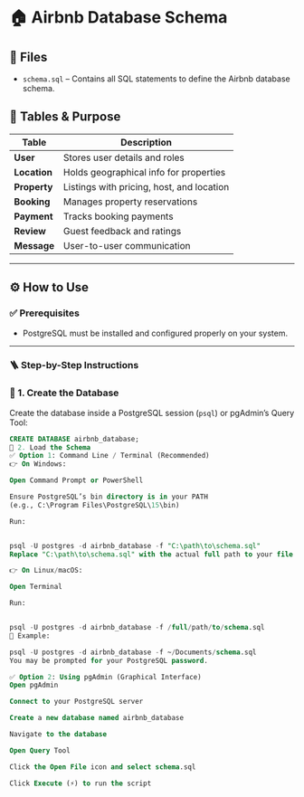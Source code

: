 # 🏠 Airbnb Database Schema

## 📁 Files

- `schema.sql` – Contains all SQL statements to define the Airbnb database schema.

## 🧱 Tables & Purpose

| Table        | Description                               |
| ------------ | ----------------------------------------- |
| **User**     | Stores user details and roles             |
| **Location** | Holds geographical info for properties    |
| **Property** | Listings with pricing, host, and location |
| **Booking**  | Manages property reservations             |
| **Payment**  | Tracks booking payments                   |
| **Review**   | Guest feedback and ratings                |
| **Message**  | User-to-user communication                |

---

## ⚙️ How to Use

### ✅ Prerequisites

- PostgreSQL must be installed and configured properly on your system.

---

### 🪜 Step-by-Step Instructions

### 🔹 1. Create the Database

Create the database inside a PostgreSQL session (`psql`) or pgAdmin’s Query Tool:

```sql
CREATE DATABASE airbnb_database;
🔹 2. Load the Schema
✅ Option 1: Command Line / Terminal (Recommended)
👉 On Windows:

Open Command Prompt or PowerShell

Ensure PostgreSQL’s bin directory is in your PATH
(e.g., C:\Program Files\PostgreSQL\15\bin)

Run:


psql -U postgres -d airbnb_database -f "C:\path\to\schema.sql"
Replace "C:\path\to\schema.sql" with the actual full path to your file.

👉 On Linux/macOS:

Open Terminal

Run:


psql -U postgres -d airbnb_database -f /full/path/to/schema.sql
📌 Example:

psql -U postgres -d airbnb_database -f ~/Documents/schema.sql
You may be prompted for your PostgreSQL password.

✅ Option 2: Using pgAdmin (Graphical Interface)
Open pgAdmin

Connect to your PostgreSQL server

Create a new database named airbnb_database

Navigate to the database

Open Query Tool

Click the Open File icon and select schema.sql

Click Execute (⚡) to run the script

```
